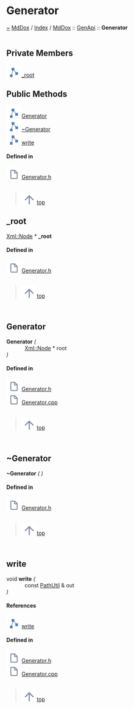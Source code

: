 <a id="generator"></a>
<h1>Generator</h1>
<a id="classmddox_1_1genapi_1_1generator"></a>
<a href="https://github.com/CharlesCarley/MdDox#~">~</a>
<a href="indexpage.md#mddox">MdDox</a>
<span class="inline-text">/</span>
<a href="index.md#index">Index</a>
<span class="inline-text">/</span>
<a href="namespaceMdDox.md#mddox">MdDox</a>
<span class="inline-text">::</span>
<a href="namespaceMdDox_1_1GenApi.md#genapi">GenApi</a>
<span class="inline-text">::</span>
<span class="bold-text"><b>Generator</b></span>
<br/>
<br/>
<a id="private-members"></a>
<h2>Private Members</h2>
<span class="icon-list-item"><a href="#_root" class="icon-list-item"><img src="../images/class.svg" class="icon-list-item"/><span class="icon-list-item">_root</span>
</a>
</span>
<br/>
<a id="public-methods"></a>
<h2>Public Methods</h2>
<span class="icon-list-item"><a href="#generator" class="icon-list-item"><img src="../images/class.svg" class="icon-list-item"/><span class="icon-list-item">Generator</span>
</a>
</span>
<br/>
<span class="icon-list-item"><a href="#~generator" class="icon-list-item"><img src="../images/class.svg" class="icon-list-item"/><span class="icon-list-item">~Generator</span>
</a>
</span>
<br/>
<span class="icon-list-item"><a href="#write" class="icon-list-item"><img src="../images/class.svg" class="icon-list-item"/><span class="icon-list-item">write</span>
</a>
</span>
<br/>
<a id="defined-in"></a>
<h4>Defined in</h4>
<span class="icon-list-item"><a href="https://github.com/CharlesCarley/MdDox/blob/master/Tools/GenApi/Generator.h#L32" class="icon-list-item"><img src="../images/file.svg" class="icon-list-item"/><span class="icon-list-item">Generator.h</span>
</a>
</span>
<br/>
<br/>
<blockquote>
<span class="icon-list-item"><a href="#generator" class="icon-list-item"><img src="../images/jumpToTop.svg" class="icon-list-item"/><span class="icon-list-item">top</span>
</a>
</span>
</blockquote>
<a id="_root"></a>
<h2>_root</h2>
<a href="classMdDox_1_1Xml_1_1Node.md#node">Xml::Node</a>
<span class="inline-text"> *</span>
<span class="bold-text"><b>_root</b></span>
<br/>
<a id="defined-in"></a>
<h4>Defined in</h4>
<span class="icon-list-item"><a href="https://github.com/CharlesCarley/MdDox/blob/master/Tools/GenApi/Generator.h#L34" class="icon-list-item"><img src="../images/file.svg" class="icon-list-item"/><span class="icon-list-item">Generator.h</span>
</a>
</span>
<br/>
<br/>
<blockquote>
<span class="icon-list-item"><a href="#generator" class="icon-list-item"><img src="../images/jumpToTop.svg" class="icon-list-item"/><span class="icon-list-item">top</span>
</a>
</span>
</blockquote>
<br/>
<a id="generator"></a>
<h2>Generator</h2>
<span class="bold-text"><b>Generator</b></span>
<span class="italic-text"><i>(</i></span>
<div class="paragraph">
<span class="paragraph"><img src="../images/horSpace24px.svg"/><a href="classMdDox_1_1Xml_1_1Node.md#node">Xml::Node</a>
<span class="inline-text"> *</span>
<span class="inline-text">root</span>
</span>
</div>
<span class="italic-text"><i>)</i></span>
<a id="defined-in"></a>
<h4>Defined in</h4>
<span class="icon-list-item"><a href="https://github.com/CharlesCarley/MdDox/blob/master/Tools/GenApi/Generator.h#L37" class="icon-list-item"><img src="../images/file.svg" class="icon-list-item"/><span class="icon-list-item">Generator.h</span>
</a>
</span>
<br/>
<span class="icon-list-item"><a href="https://github.com/CharlesCarley/MdDox/blob/master/Tools/GenApi/Generator.cpp#L507" class="icon-list-item"><img src="../images/file.svg" class="icon-list-item"/><span class="icon-list-item">Generator.cpp</span>
</a>
</span>
<br/>
<br/>
<blockquote>
<span class="icon-list-item"><a href="#generator" class="icon-list-item"><img src="../images/jumpToTop.svg" class="icon-list-item"/><span class="icon-list-item">top</span>
</a>
</span>
</blockquote>
<br/>
<a id="~generator"></a>
<h2>~Generator</h2>
<span class="bold-text"><b>~Generator</b></span>
<span class="italic-text"><i>(</i></span>
<span class="italic-text"><i>)</i></span>
<a id="defined-in"></a>
<h4>Defined in</h4>
<span class="icon-list-item"><a href="https://github.com/CharlesCarley/MdDox/blob/master/Tools/GenApi/Generator.h#L39" class="icon-list-item"><img src="../images/file.svg" class="icon-list-item"/><span class="icon-list-item">Generator.h</span>
</a>
</span>
<br/>
<br/>
<blockquote>
<span class="icon-list-item"><a href="#generator" class="icon-list-item"><img src="../images/jumpToTop.svg" class="icon-list-item"/><span class="icon-list-item">top</span>
</a>
</span>
</blockquote>
<br/>
<a id="write"></a>
<h2>write</h2>
<span class="inline-text">void</span>
<span class="bold-text"><b>write</b></span>
<span class="italic-text"><i>(</i></span>
<div class="paragraph">
<span class="paragraph"><img src="../images/horSpace24px.svg"/><span class="inline-text">const </span>
<a href="classMdDox_1_1PathUtil.md#pathutil">PathUtil</a>
<span class="inline-text"> &amp;</span>
<span class="inline-text">out</span>
</span>
</div>
<span class="italic-text"><i>)</i></span>
<a id="references"></a>
<h4>References</h4>
<div class="paragraph">
<span class="paragraph"><img src="../images/class.svg"/><a href="classMdDox_1_1GenApi_1_1GeneratorImpl.md#write">write</a>
</span>
</div>
<a id="defined-in"></a>
<h4>Defined in</h4>
<span class="icon-list-item"><a href="https://github.com/CharlesCarley/MdDox/blob/master/Tools/GenApi/Generator.h#L41" class="icon-list-item"><img src="../images/file.svg" class="icon-list-item"/><span class="icon-list-item">Generator.h</span>
</a>
</span>
<br/>
<span class="icon-list-item"><a href="https://github.com/CharlesCarley/MdDox/blob/master/Tools/GenApi/Generator.cpp#L512" class="icon-list-item"><img src="../images/file.svg" class="icon-list-item"/><span class="icon-list-item">Generator.cpp</span>
</a>
</span>
<br/>
<br/>
<blockquote>
<span class="icon-list-item"><a href="#generator" class="icon-list-item"><img src="../images/jumpToTop.svg" class="icon-list-item"/><span class="icon-list-item">top</span>
</a>
</span>
</blockquote>
<br/>
</div>
</div>
</body>
</html>
